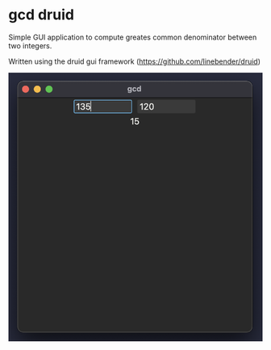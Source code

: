 # gcd druid

Simple GUI application to compute greates common denominator between two integers.

Written using the druid gui framework (https://github.com/linebender/druid)

![ screenshot of application. Two number inputs can be seen as well as text displaying the gcd between these numbers ](./misc/screenshot.png)
